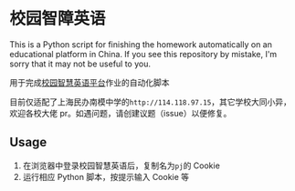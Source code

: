 # 校园智障英语
This is a Python script for finishing the homework automatically on an educational platform in China. If you see this repository by mistake, I'm sorry that it may not be useful to you.

用于完成[校园智慧英语平台](http://pc.pjjy.com/)作业的自动化脚本

目前仅适配了上海民办南模中学的`http://114.118.97.15`，其它学校大同小异，欢迎各校大佬 pr。如遇问题，请创建议题（issue）以便修复。

## Usage
1. 在浏览器中登录校园智慧英语后，复制名为`pj`的 Cookie
2. 运行相应 Python 脚本，按提示输入 Cookie 等

